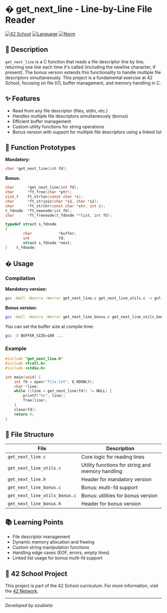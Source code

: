 # � get_next_line - Line-by-Line File Reader

[![42 School](https://img.shields.io/badge/42-School-000000?style=flat&logo=42&logoColor=white)](https://42.fr/)
[![Language](https://img.shields.io/badge/Language-C-blue.svg)](https://en.wikipedia.org/wiki/C_(programming_language))
[![Norm](https://img.shields.io/badge/Norm-42-green.svg)](https://github.com/42School/norminette)

## 📖 Description

`get_next_line` is a C function that reads a file descriptor line by line, returning one line each time it's called (including the newline character, if present). The bonus version extends this functionality to handle multiple file descriptors simultaneously. This project is a fundamental exercise at 42 School, focusing on file I/O, buffer management, and memory handling in C.

## ✨ Features
- Read from any file descriptor (files, stdin, etc.)
- Handles multiple file descriptors simultaneously (bonus)
- Efficient buffer management
- Custom utility functions for string operations
- Bonus version with support for multiple file descriptors using a linked list

## 📄 Function Prototypes

**Mandatory:**
```c
char *get_next_line(int fd);
```

**Bonus:**
```c
char      *get_next_line(int fd);
char      *ft_free(char *ptr);
size_t    ft_strlen(const char *s);
char      *ft_strjoin(char *s1, char *s2);
char      *ft_strchr(const char *str, int c);
t_fdnode  *ft_newnode(int fd);
char      *ft_freenode(t_fdnode **list, int fd);

typedef struct s_fdnode
{
        char            *buffer;
        int             fd;
        struct s_fdnode *next;
}    t_fdnode;
```

## �️ Usage

### Compilation

**Mandatory version:**
```sh
gcc -Wall -Wextra -Werror get_next_line.c get_next_line_utils.c -o gnl
```

**Bonus version:**
```sh
gcc -Wall -Wextra -Werror get_next_line_bonus.c get_next_line_utils_bonus.c -o gnl_bonus
```

You can set the buffer size at compile time:
```sh
gcc -D BUFFER_SIZE=100 ...
```

### Example
```c
#include "get_next_line.h"
#include <fcntl.h>
#include <stdio.h>

int main(void) {
    int fd = open("file.txt", O_RDONLY);
    char *line;
    while ((line = get_next_line(fd)) != NULL) {
        printf("%s", line);
        free(line);
    }
    close(fd);
    return 0;
}
```

## 📁 File Structure

| File                        | Description                                      |
|-----------------------------|--------------------------------------------------|
| `get_next_line.c`           | Core logic for reading lines                     |
| `get_next_line_utils.c`     | Utility functions for string and memory handling |
| `get_next_line.h`           | Header for mandatory version                     |
| `get_next_line_bonus.c`     | Bonus: multi-fd support                          |
| `get_next_line_utils_bonus.c`| Bonus: utilities for bonus version               |
| `get_next_line_bonus.h`     | Header for bonus version                        |

## 📚 Learning Points
- File descriptor management
- Dynamic memory allocation and freeing
- Custom string manipulation functions
- Handling edge cases (EOF, errors, empty lines)
- Linked list usage for bonus multi-fd support

## 🏫 42 School Project
This project is part of the 42 School curriculum. For more information, visit the [42 Network](https://www.42network.org/).

---
*Developed by azubieta*
